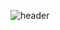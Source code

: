 ![header](https://capsule-render.vercel.app/api?type=wave&color=timeauto&height=300&section=header&text=nohsihyun's%20GitHub&fontSize=90)

